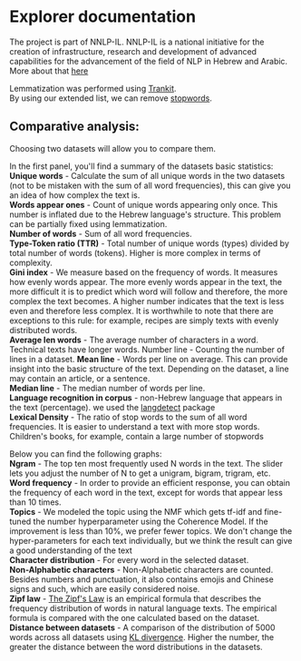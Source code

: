 # Explorer documentation
The project is part of NNLP-IL. NNLP-IL is a national initiative for the creation of infrastructure, research and development of advanced capabilities for the advancement of the field of NLP in Hebrew and Arabic. More about that [here](https://nnlp-il.mafat.ai/)

Lemmatization was performed using [Trankit](https://github.com/nlp-uoregon/trankit).  
By using our extended list, we can remove [stopwords](https://github.com/NNLP-IL/Stop-Words-Hebrew).

## Comparative analysis:
Choosing two datasets will allow you to compare them.  

In the first panel, you'll find a summary of the datasets basic statistics:  
**Unique words** - Calculate the sum of all unique words in the two datasets (not to be mistaken with the sum of all word frequencies), this can give you an idea of how complex the text is.  
**Words appear ones** -  Count of unique words appearing only once. This number is inflated due to the Hebrew language's structure. This problem can be partially fixed using lemmatization.  
**Number of words** - Sum of all word frequencies.  
**Type-Token ratio (TTR)** -  Total number of unique words (types) divided by total number of words (tokens). Higher is more complex in terms of complexity.  
**Gini index** -  We measure based on the frequency of words. It measures how evenly words appear. The more evenly words appear in the text, the more difficult it is to predict which word will follow and therefore, the more complex the text becomes. A higher number indicates that the text is less even and therefore less complex. It is worthwhile to note that there are exceptions to this rule: for example, recipes are simply texts with evenly distributed words.  
**Average len words** - The average number of characters in a word. Technical texts have longer words.
Number line - Counting the number of lines in a dataset. 
**Mean line** - Words per line on average. This can provide insight into the basic structure of the text. Depending on the dataset, a line may contain an article, or a sentence.  
**Median line** - The median number of words per line.  
**Language recognition in corpus** - non-Hebrew language that appears in the text (percentage). we used the [langdetect](https://pypi.org/project/langdetect/) package  
**Lexical Density** - The ratio of stop words to the sum of all word frequencies. It is easier to understand a text with more stop words. Children's books, for example, contain a large number of stopwords  


Below you can find the following graphs:  
**Ngram** - The top ten most frequently used N words in the text. The slider lets you adjust the number of N to get a unigram, bigram, trigram, etc.  
**Word frequency** - In order to provide an efficient response, you can obtain the frequency of each word in the text, except for words that appear less than 10 times.  
**Topics** - We modeled the topic using the NMF which gets tf-idf and fine-tuned the number hyperparameter using the Coherence Model. If the improvement is less than 10%, we prefer fewer topics. We don't change the hyper-parameters for each text individually, but we think the result can give a good understanding of the text  
**Character distribution** - For every word in the selected dataset.  
**Non-Alphabetic characters** -  Non-Alphabetic characters are counted. Besides numbers and punctuation, it also contains emojis and Chinese signs and such, which are easily considered noise.  
**Zipf law** - [The Zipf's Law](https://en.wikipedia.org/wiki/Zipf%27s_law) is an empirical formula that describes the frequency distribution of words in natural language texts. The empirical formula is compared with the one calculated based on the dataset.  
**Distance between datasets** - A comparison of the distribution of 5000 words across all datasets using [KL divergence](https://en.wikipedia.org/wiki/Kullback%E2%80%93Leibler_divergence). Higher the number, the greater the distance between the word distributions in the datasets.  



